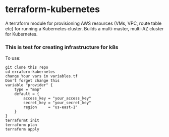 # terraform-kubernetes

A terraform module for provisioning AWS resources (VMs, VPC, route table etc) for running a Kubernetes cluster.  Builds a multi-master, multi-AZ cluster for Kubernetes.

### This is test for creating infrastructure for k8s

To use:

```shell
git clone this repo
cd erraform-kubernetes
change Your vars in variables.tf
Don't forget change this
variable "provider" {
    type = "map"
    default = {
        access_key = "your_access_key"
        secret_key = "your_secret_key"
        region     = "us-east-1"
    }
}
terraformt init 
terraform plan
terraform apply
```

